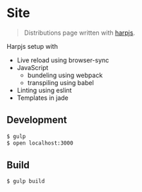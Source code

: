 # Site

> Distributions page written with [harpjs](http://harpjs.com).

Harpjs setup with

* Live reload using browser-sync
* JavaScript
  * bundeling using webpack
  * transpiling using babel
* Linting using eslint
* Templates in jade

## Development

```bash
$ gulp
$ open localhost:3000
```

## Build

```bash
$ gulp build
```
